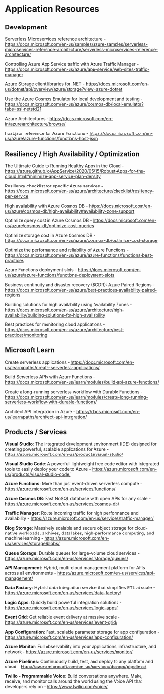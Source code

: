 # Application Resources

## Development

Serverless Microservices reference architecture - 
https://docs.microsoft.com/en-us/samples/azure-samples/serverless-microservices-reference-architecture/serverless-microservices-reference-architecture/

Controlling Azure App Service traffic with Azure Traffic Manager - 
https://docs.microsoft.com/en-us/azure/app-service/web-sites-traffic-manager

Azure Storage client libraries for .NET - 
https://docs.microsoft.com/en-us/dotnet/api/overview/azure/storage?view=azure-dotnet

Use the Azure Cosmos Emulator for local development and testing - 
https://docs.microsoft.com/en-us/azure/cosmos-db/local-emulator?tabs=ssl-netstd21

Azure Architectures - 
https://docs.microsoft.com/en-in/azure/architecture/browse/

host.json reference for Azure Functions - 
https://docs.microsoft.com/en-us/azure/azure-functions/functions-host-json


## Resiliency / High Availability / Optimization

The Ultimate Guide to Running Healthy Apps in the Cloud - 
https://azure.github.io/AppService/2020/05/15/Robust-Apps-for-the-cloud.html#minimize-app-service-plan-density

Resiliency checklist for specific Azure services - 
https://docs.microsoft.com/en-us/azure/architecture/checklist/resiliency-per-service

High availability with Azure Cosmos DB - 
https://docs.microsoft.com/en-us/azure/cosmos-db/high-availability#availability-zone-support

Optimize query cost in Azure Cosmos DB - 
https://docs.microsoft.com/en-us/azure/cosmos-db/optimize-cost-queries

Optimize storage cost in Azure Cosmos DB - 
https://docs.microsoft.com/en-us/azure/cosmos-db/optimize-cost-storage

Optimize the performance and reliability of Azure Functions - 
https://docs.microsoft.com/en-us/azure/azure-functions/functions-best-practices 

Azure Functions deployment slots - 
https://docs.microsoft.com/en-us/azure/azure-functions/functions-deployment-slots 

Business continuity and disaster recovery (BCDR): Azure Paired Regions - 
https://docs.microsoft.com/en-us/azure/best-practices-availability-paired-regions

Building solutions for high availability using Availability Zones - 
https://docs.microsoft.com/en-us/azure/architecture/high-availability/building-solutions-for-high-availability

Best practices for monitoring cloud applications - 
https://docs.microsoft.com/en-us/azure/architecture/best-practices/monitoring


## Microsoft Learn

Create serverless applications - 
https://docs.microsoft.com/en-us/learn/paths/create-serverless-applications/

Build Serverless APIs with Azure Functions - 
https://docs.microsoft.com/en-us/learn/modules/build-api-azure-functions/

Create a long-running serverless workflow with Durable Functions - 
https://docs.microsoft.com/en-us/learn/modules/create-long-running-serverless-workflow-with-durable-functions/

Architect API integration in Azure - 
https://docs.microsoft.com/en-us/learn/paths/architect-api-integration/


## Products / Services

**Visual Studio**: The integrated development environment (IDE) designed for creating powerful, scalable applications for Azure - 
https://azure.microsoft.com/en-us/products/visual-studio/

**Visual Studio Code**: A powerful, lightweight free code editor with integrated tools to easily deploy your code to Azure - 
https://azure.microsoft.com/en-us/products/visual-studio-code/

**Azure Functions**: More than just event-driven serverless compute - 
https://azure.microsoft.com/en-us/services/functions/

**Azure Cosmos DB**: Fast NoSQL database with open APIs for any scale - 
https://azure.microsoft.com/en-us/services/cosmos-db/

**Traffic Manager**: Route incoming traffic for high performance and availability - 
https://azure.microsoft.com/en-us/services/traffic-manager/

**Blog Storage**: Massively scalable and secure object storage for cloud-native workloads, archives, data lakes, high-performance computing, and machine learning - 
https://azure.microsoft.com/en-us/services/storage/blobs/

**Queue Storage**: Durable queues for large-volume cloud services - 
https://azure.microsoft.com/en-us/services/storage/queues/

**API Management**: Hybrid, multi-cloud management platform for APIs across all environments - 
https://azure.microsoft.com/en-us/services/api-management/

**Data Factory**: Hybrid data integration service that simplifies ETL at scale - 
https://azure.microsoft.com/en-us/services/data-factory/

**Logic Apps**: Quickly build powerful integration solutions - 
https://azure.microsoft.com/en-us/services/logic-apps/

**Event Grid**: Get reliable event delivery at massive scale - 
https://azure.microsoft.com/en-us/services/event-grid/

**App Configuration**: Fast, scalable parameter storage for app configuration - 
https://azure.microsoft.com/en-us/services/app-configuration/

**Azure Monitor**: Full observability into your applications, infrastructure, and network - 
https://azure.microsoft.com/en-us/services/monitor/

**Azure Pipelines**: Continuously build, test, and deploy to any platform and cloud - 
https://azure.microsoft.com/en-us/services/devops/pipelines/

**Twilio - Programmable Voice**: Build conversations anywhere. Make, receive, and monitor calls around the world using the Voice API that developers rely on - 
https://www.twilio.com/voice/
